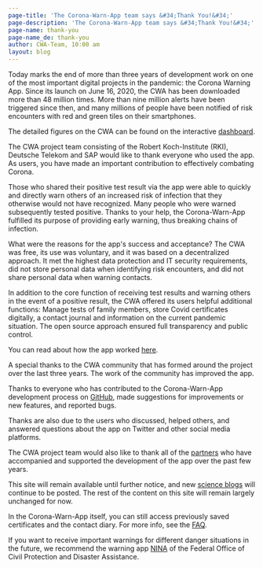 ```yaml
---
page-title: 'The Corona-Warn-App team says &#34;Thank You!&#34;'
page-description: 'The Corona-Warn-App team says &#34;Thank You!&#34;'
page-name: thank-you
page-name_de: thank-you
author: CWA-Team, 10:00 am
layout: blog
---
```


Today marks the end of more than three years of development work on one of the most important digital projects in the pandemic: the Corona Warning App. Since its launch on June 16, 2020, the CWA has been downloaded more than 48 million times. More than nine million alerts have been triggered since then, and many millions of people have been notified of risk encounters with red and green tiles on their smartphones.

<!-- overview -->

The detailed figures on the CWA can be found on the interactive [dashboard](../../analysis).

The CWA project team consisting of the Robert Koch-Institute (RKI), Deutsche Telekom and SAP would like to thank everyone who used the app. As users, you have made an important contribution to effectively combating Corona.

Those who shared their positive test result via the app were able to quickly and directly warn others of an increased risk of infection that they otherwise would not have recognized. Many people who were warned subsequently tested positive. Thanks to your help, the Corona-Warn-App fulfilled its purpose of providing early warning, thus breaking chains of infection.

What were the reasons for the app's success and acceptance? The CWA was free, its use was voluntary, and it was based on a decentralized approach. It met the highest data protection and IT security requirements, did not store personal data when identifying risk encounters, and did not share personal data when warning contacts.

In addition to the core function of receiving test results and warning others in the event of a positive result, the CWA offered its users helpful additional functions: Manage tests of family members, store Covid certificates digitally, a contact journal and information on the current pandemic situation. The open source approach ensured full transparency and public control.

You can read about how the app worked [here](../../science/).

A special thanks to the CWA community that has formed around the project over the last three years. The work of the community has improved the app. 

Thanks to everyone who has contributed to the Corona-Warn-App development process on [GitHub](https://github.com/corona-warn-app), made suggestions for improvements or new features, and reported bugs. 

Thanks are also due to the users who discussed, helped others, and answered questions about the app on Twitter and other social media platforms.

The CWA project team would also like to thank all of the [partners](../../#partners) who have accompanied and supported the development of the app over the past few years. 

This site will remain available until further notice, and new [science blogs](../../science/) will continue to be posted. The rest of the content on this site will remain largely unchanged for now.

In the Corona-Warn-App itself, you can still access previously saved certificates and the contact diary. For more info, see the [FAQ](../../faq/).

If you want to receive important warnings for different danger situations in the future, we recommend the warning app [NINA](https://www.bbk.bund.de/EN/International-Visitors/international-visitors_node.html) of the Federal Office of Civil Protection and Disaster Assistance.


